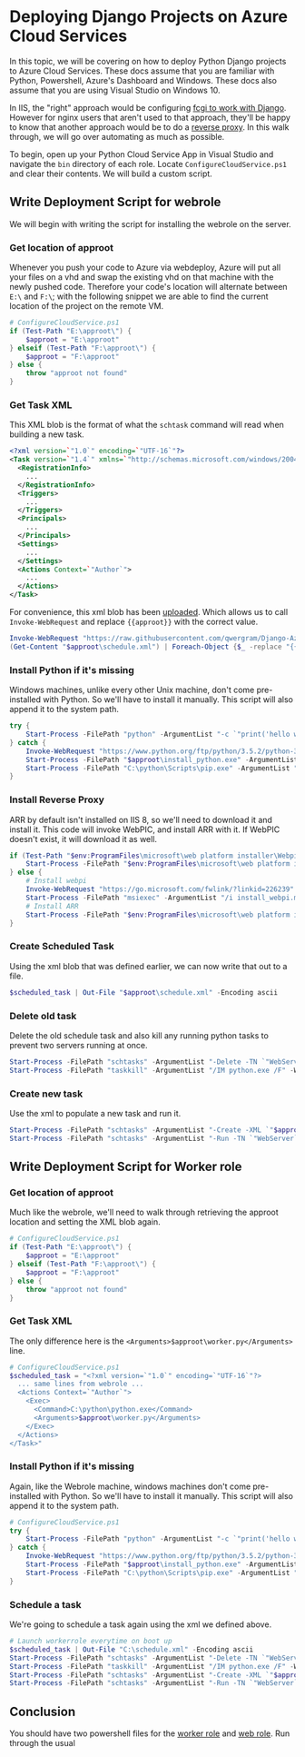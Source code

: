 # Deploying Django Projects on Azure Cloud Services

In this topic, we will be covering on how to deploy Python Django projects to Azure Cloud Services. These docs assume that you are familiar with Python, 
Powershell, Azure's Dashboard and Windows. These docs also assume that you are using Visual Studio on Windows 10.

In IIS, the "right" approach would be configuring [fcgi to work with Django](https://pypi.org/project/wfastcgi/). However for nginx users that aren't used to that approach,
they'll be happy to know that another approach would be to do a [reverse proxy](https://www.nginx.com/resources/admin-guide/reverse-proxy/). In this walk through, we will
go over automating as much as possible.

To begin, open up your Python Cloud Service App in Visual Studio and navigate the `bin` directory of each role. 
Locate `ConfigureCloudService.ps1` and clear their contents. We will build a custom script.

## Write Deployment Script for webrole
We will begin with writing the script for installing the webrole on the server.

### Get location of approot
Whenever you push your code to Azure via webdeploy, Azure will put all your files on a vhd and swap
the existing vhd on that machine with the newly pushed code. Therefore your code's location will alternate
between `E:\` and `F:\`; with the following snippet we are able to find the current location of the project on the remote VM.

```powershell
# ConfigureCloudService.ps1
if (Test-Path "E:\approot\") {
    $approot = "E:\approot"
} elseif (Test-Path "F:\approot\") {
    $approot = "F:\approot"
} else {
    throw "approot not found"
}
```

### Get Task XML
This XML blob is the format of what the `schtask` command will read when building a new task. 

```xml
<?xml version=`"1.0`" encoding=`"UTF-16`"?>
<Task version=`"1.4`" xmlns=`"http://schemas.microsoft.com/windows/2004/02/mit/task`">
  <RegistrationInfo>
    ...
  </RegistrationInfo>
  <Triggers>
    ...
  </Triggers>
  <Principals>
    ...
  </Principals>
  <Settings>
    ...
  </Settings>
  <Actions Context=`"Author`">
    ...
  </Actions>
</Task>
```

For convenience, this xml blob has been [uploaded](https://raw.githubusercontent.com/qwergram/Django-Azure-PaaS-Guide/master/resources/schtask_webrole.xml).
Which allows us to call `Invoke-WebRequest` and replace `{{approot}}` with the correct value.

```powershell
Invoke-WebRequest "https://raw.githubusercontent.com/qwergram/Django-Azure-PaaS-Guide/master/resources/schtask_webrole.xml" -OutFile "$approot\schedule.xml"
(Get-Content "$approot\schedule.xml") | Foreach-Object {$_ -replace "{{approot}}", $approot} | Out-File "$approot\schedule.xml" -Encoding ascii
```

### Install Python if it's missing
Windows machines, unlike every other Unix machine, don't come pre-installed with Python.
So we'll have to install it manually. This script will also append it to the system path.

```powershell
try {
    Start-Process -FilePath "python" -ArgumentList "-c `"print('hello world')`"" -ErrorAction Stop -Wait
} catch {
    Invoke-WebRequest "https://www.python.org/ftp/python/3.5.2/python-3.5.2.exe" -OutFile "$approot\install_python.exe"
    Start-Process -FilePath "$approot\install_python.exe" -ArgumentList "/quiet InstallAllUsers=1 PrependPath=1 DefaultAllUsersTargetDir=`"C:\\python\\`"" -Wait
    Start-Process -FilePath "C:\python\Scripts\pip.exe" -ArgumentList "install -r $approot\requirements.txt" -Wait
}

```

### Install Reverse Proxy
ARR by default isn't installed on IIS 8, so we'll need to download it and install it.
This code will invoke WebPIC, and install ARR with it. If WebPIC doesn't exist, it will
download it as well.

```powershell
if (Test-Path "$env:ProgramFiles\microsoft\web platform installer\WebpiCmd-x64.exe") {
    Start-Process -FilePath "$env:ProgramFiles\microsoft\web platform installer\WebpiCmd-x64.exe" -ArgumentList "/Install /Products:ARR /accepteula" -Wait
} else {
    # Install webpi
    Invoke-WebRequest "https://go.microsoft.com/fwlink/?linkid=226239" -OutFile "$approot\install_webpi.msi"
    Start-Process -FilePath "msiexec" -ArgumentList "/i install_webpi.msi /quiet ADDLOCAL=ALL" -Wait
    # Install ARR
    Start-Process -FilePath "$env:ProgramFiles\microsoft\web platform installer\WebpiCmd-x64.exe" -ArgumentList "/Install /Products:ARR /accepteula" -Wait
}
```

### Create Scheduled Task    
Using the xml blob that was defined earlier, we can now write that out to a file.

```powershell
$scheduled_task | Out-File "$approot\schedule.xml" -Encoding ascii
```

### Delete old task
Delete the old schedule task and also kill any running python tasks to prevent two servers running at once.

```powershell
Start-Process -FilePath "schtasks" -ArgumentList "-Delete -TN `"WebServer`" /F" -Wait
Start-Process -FilePath "taskkill" -ArgumentList "/IM python.exe /F" -Wait
```

### Create new task
Use the xml to populate a new task and run it.

```powershell
Start-Process -FilePath "schtasks" -ArgumentList "-Create -XML `"$approot\schedule.xml`" -TN `"WebServer`"" -Wait
Start-Process -FilePath "schtasks" -ArgumentList "-Run -TN `"WebServer`"" -Wait
```

## Write Deployment Script for Worker role

### Get location of approot
Much like the webrole, we'll need to walk through retrieving the approot location and setting the XML blob again.

```powershell
# ConfigureCloudService.ps1
if (Test-Path "E:\approot\") {
    $approot = "E:\approot"
} elseif (Test-Path "F:\approot\") {
    $approot = "F:\approot"
} else {
    throw "approot not found"
}
```

### Get Task XML
The only difference here is the `<Arguments>$approot\worker.py</Arguments>` line.

```powershell
# ConfigureCloudService.ps1
$scheduled_task = "<?xml version=`"1.0`" encoding=`"UTF-16`"?>
  ... same lines from webrole ...
  <Actions Context=`"Author`">
    <Exec>
      <Command>C:\python\python.exe</Command>
      <Arguments>$approot\worker.py</Arguments>
    </Exec>
  </Actions>
</Task>"
```

### Install Python if it's missing
Again, like the Webrole machine, windows machines don't come pre-installed with Python.
So we'll have to install it manually. This script will also append it to the system path.

```powershell
# ConfigureCloudService.ps1
try {
    Start-Process -FilePath "python" -ArgumentList "-c `"print('hello world')`"" -ErrorAction Stop -Wait
} catch {
    Invoke-WebRequest "https://www.python.org/ftp/python/3.5.2/python-3.5.2.exe" -OutFile "$approot\install_python.exe"
    Start-Process -FilePath "$approot\install_python.exe" -ArgumentList "/quiet InstallAllUsers=1 PrependPath=1 DefaultAllUsersTargetDir=`"C:\\python\\`"" -Wait
    Start-Process -FilePath "C:\python\Scripts\pip.exe" -ArgumentList "install -r $approot\requirements.txt" -Wait
}
```

### Schedule a task
We're going to schedule a task again using the xml we defined above.

```powershell
# Launch workerrole everytime on boot up
$scheduled_task | Out-File "C:\schedule.xml" -Encoding ascii
Start-Process -FilePath "schtasks" -ArgumentList "-Delete -TN `"WebServer`" /F" -Wait
Start-Process -FilePath "taskkill" -ArgumentList "/IM python.exe /F" -Wait
Start-Process -FilePath "schtasks" -ArgumentList "-Create -XML `"$approot\schedule.xml`" -TN `"WebServer`"" -Wait
Start-Process -FilePath "schtasks" -ArgumentList "-Run -TN `"WebServer`"" -Wait
```

## Conclusion
You should have two powershell files for the [worker role](https://github.com/qwergram/Django-Azure-PaaS-Guide/blob/master/resources/workerrolescript.ps1) and [web role](https://github.com/qwergram/Django-Azure-PaaS-Guide/blob/master/resources/webrolescript.ps1). Run through the usual 
